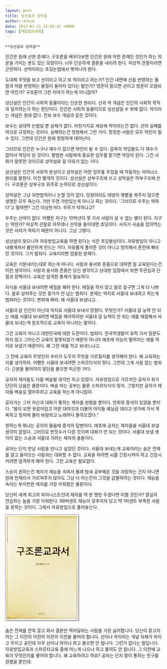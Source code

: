 ```yaml
---
layout: post
title: 성선설과 성악설
author: drkim
date: 2017-01-21 12:02:41 +0900
tags: [깨달음의대화]
---
```

 


    **성선설과 성악설**

  


인간은 원래 선한 존재다. 구조론을 배우다보면 인간은 원래 악한 존재인 것인가 하는 의문을 가지는 분도 있는 모양이다. 너무 단순하게 결론을 내리려 한다. 피상적 관찰이라면 곤란하다. 선악이라는 초딩논법에서 벗어나야 한다. 

  


도대체 무엇을 보고 선이라고 하고 또 악이라고 하는가? 인간 내면에 선을 반영하는 물질과 악을 반영하는 물질이 들어차 있다는 말인가? 영혼이 맑으면 선이고 영혼이 오염되면 악인가? 구조론이 그런 이야기 하는게 아니잖아? 

  


성선설은 인간이 사회적 동물이라는 단순한 원리다. 선과 악 개념은 인간의 사회적 목적과 일치하는가 하는 판단이다. 인간은 사회적 동물이므로 성선설일 수 밖에 없다. 악이라는 개념은 원래 없다. 진보 보수 개념과 같은 것이다.

  


보수는 상대적 논법일 뿐 실체가 없다. 마찬가지로 세상에 악이라는건 없다. 선의 실패를 악으로 규정하는 것이다. 실패하는건 멍청해서 그런 거다. 멍청한 사람은 모두 악인이 될 수 있다. 그런데 인간은 원래 멍청하게 태어난다. 

  


그러므로 인간은 누구나 재수가 없으면 악인이 될 수 있다. 감옥의 악당들도 다 재수가 없어서 악당이 된 것이다. 평범한 사람에게 중요한 임무를 맡기면 악당이 된다. 그건 사회가 잘못한 것이므로 성악설로 갈 이유가 없는 거다.

  


성선설은 인간의 사회적 본성이고 성악설은 어떤 임무를 주었을 때 작동하는 마이너스 원리를 말한다. 이건 별개의 것이다. 성선설은 상부구조에 쓰고 성악설은 하부구조에 쓴다. 구조론은 상부구조 위주로 논하므로 성선설이다.

  


성악설은 그냥 자연법칙이니 논할 것이 없다. 당장이라도 태양이 햇볕을 쏴주지 않으면 생명은 모두 죽는다. 가만 두면 가만있는게 아니고 죽는 것이다. '그러므로 우주는 악하다'고 말하면? 그건 이상한거다. 우주가 악하냐고?

  


우주는 선악이 없다. 어쨌든 지구는 10억년이 못 가서 사람이 살 수 없는 별이 된다. 지구는 악한가? 피상적 관찰로 아무데나 선악을 들이대면 초딩이다. 사자가 사슴을 잡아먹는 것은 사자가 악하기 때문이 아니다. 그냥 그렇다.

  


성선설이 맞으니까 자유방임교육을 하면 된다는 식은 초딩발상이다. 자유방임이 아니고 내팽개쳐서 불안하게 만드는 거다. 자유롭게 풀어준 것이 아니고 방치해서 혼란에 빠뜨린 것이다. 그거 범죄다. 교육이라면 엄중한 문제다. 

  


교육은 기분내키는대로 하는게 아니다. 사랑과 용서와 존중으로 대하면 잘 교육된다는건 미친 생각이다. 사랑과 용서와 존중은 당신 생각이고 상대방 입장에서 보면 무관심과 단절과 장벽이다. 교육은 엄격한 통제가 필요하다. 

  


자식을 서울대 보내려면 매질을 해야 한다. 매질을 하지 않고 말로 갈구면 그게 더 나쁘다. 말로 상처주는 것은 증거가 안 남는 범죄다. 문제는 억지로 서울대 보내려고 하는게 범죄라는 것이다. 변희재 봐라. 왜 서울대 보냈냐고.

  


서울대 갈 인간이 아닌데 억지로 서울대 보내서 망쳤다. 무엇인가? 서울대 갈 능력 안 되는 애를 서울대 보내려면 매질을 해야하지만 서울대 갈 능력이 안 되는 애를 매질해서 서울대 보내는게 원초적으로 교육이 아니라는 말이다. 

  


그건 교육이 아니고 대한민국에 대한 도전이다. 범죄다. 한국학생들이 유학 가서 질문도 하지 않고 그러는건 교육이 잘못되었기 때문이 아니라 애초에 지능이 떨어지는 애를 억지로 보냈기 때문이다. 왜 그런 애를 학교 보내느냐고. 

  


그 전에 교육이 무엇인지 우리가 도무지 무엇을 가르칠지를 생각해야 한다. 왜 교육하는지를 생각하자. 어쨌든 서울대 보내려면 스파르타식이 맞다. 그런데 그게 사람 잡는 범죄다. 근본을 물어야지 말단을 물으면 피곤한 거다. 

  


공자의 제자들도 다들 벼슬딸 생각만 하고 있었다. 자유방임으로 가르치던 공자가 화가 단단히 났음은 물론이다. 벼슬 따는 공부는 물론 스파르타식이 맞지. 그렇지만 공자가 제자들 벼슬길 열어주려고 교육을 하는게 아니잖아.

  


공자가는 그저 자신과 대화가 통하는 제자를 원했을 뿐이다. 안회와 증석이 있었을 뿐이다. “봄이 오면 옷갈아입고 어른 대여섯과 더불어 아이들 예닐곱 데리고 냇가에 가서 목욕하고 정자에 올라 바람쐬고 노래하다 돌아오겠다.”

  


원하는게 뭐냐는 공자의 물음에 증석의 답변이다. 애초에 공자는 제자들을 서울대 보낼 생각이 없었다. 그러므로 번짓수가 다른 것이며 대화가 안 되는 것이다. 서울대 보낼 생각이 없는 스승과 서울대 가려는 제자의 충돌이다.

  


공자는 단지 만날 사람을 만나고 싶었던 것이다. 서울대 보내는게 교육이라는 숨은 전제를 깔고 들어오는 사람과는 대화할 수 없다. 교육을 하려면 뇌를 긴장시켜야 하고 긴장시키려면 엄격하게 해야 한다. 그런 교육은 필요없다.

  


스승이 원하는건 제자가 재능을 속여서 몰래 밤새 공부해온 것을 자랑하는 건지 아니면 원래 천재라서 가르쳐주지 않아도 그냥 다 아는건지 그것을 감별하려는 것이다. 재능을 속이는 부지런한 제자를 가장 미워함은 물론이다.

  


당신이 세계 최고의 피아니스트인데 제자를 딱 한 명만 두겠다면 어쩔 것인가? 열심히 연습하는 놈을 가장 미워한다. 99퍼센트 재능이 갖추어져 있고 딱 1퍼센트 부족한 사람을 원하는 것이다. 그래서 자유방임으로 풀어놓는다.

  



![](/files/attach/images/198/927/801/20170108_234810.jpg)   


  


숨은 전제를 잔뜩 깔고 와서 결론만 찍어달라는 사람을 가장 싫어합니다. 당신이 묻고자 하는 그 이전의 이전의 이전의 이전을 물어야 합니다. 선이나 악이라는 개념 자체가 허이고 무이고 공인데 자꾸 선이냐 악이냐 하고 물으면 안 됩니다. 그런거 없다는 말입니다. 자유방임교육과 스파르타교육 중에 어느게 나으냐 하고 물어도 안 됩니다. 그 이전에 교육이 무엇인지를 물어야 합니다. 왜 교육하려고 하죠? 공자는 단지 말이 통하는 친구를 원했을 뿐인데.